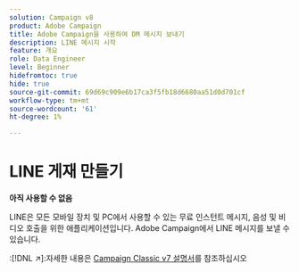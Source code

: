 ```yaml
---
solution: Campaign v8
product: Adobe Campaign
title: Adobe Campaign을 사용하여 DM 메시지 보내기
description: LINE 메시지 시작
feature: 개요
role: Data Engineer
level: Beginner
hidefromtoc: true
hide: true
source-git-commit: 69d69c909e6b17ca3f5fb18d6680aa51d0d701cf
workflow-type: tm+mt
source-wordcount: '61'
ht-degree: 1%

---
```


# LINE 게재 만들기


**아직 사용할 수 없음**


LINE은 모든 모바일 장치 및 PC에서 사용할 수 있는 무료 인스턴트 메시지, 음성 및 비디오 호출을 위한 애플리케이션입니다. Adobe Campaign에서 LINE 메시지를 보낼 수 있습니다.

:[!DNL :arrow_upper_right:]:자세한 내용은 [Campaign Classic v7 설명서](https://experienceleague.adobe.com/docs/campaign-classic/using/sending-messages/line-channel.html)를 참조하십시오

